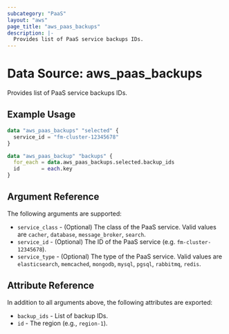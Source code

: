 ```yaml
---
subcategory: "PaaS"
layout: "aws"
page_title: "aws_paas_backups"
description: |-
  Provides list of PaaS service backups IDs.
---
```


# Data Source: aws_paas_backups

Provides list of PaaS service backups IDs.

## Example Usage

```terraform
data "aws_paas_backups" "selected" {
  service_id = "fm-cluster-12345678"
}

data "aws_paas_backup" "backups" {
  for_each = data.aws_paas_backups.selected.backup_ids
  id       = each.key
}
```

## Argument Reference

The following arguments are supported:

* `service_class` - (Optional) The class of the PaaS service.
  Valid values are `cacher`, `database`, `message_broker`, `search`.
* `service_id` - (Optional) The ID of the PaaS service (e.g. `fm-cluster-12345678`).
* `service_type` - (Optional) The type of the PaaS service.
  Valid values are `elasticsearch`, `memcached`, `mongodb`, `mysql`, `pgsql`, `rabbitmq`, `redis`.

## Attribute Reference

In addition to all arguments above, the following attributes are exported:

* `backup_ids` - List of backup IDs.
* `id` - The region (e.g., `region-1`).
